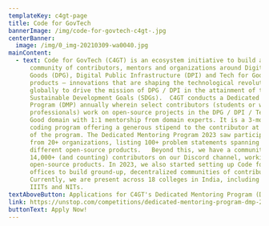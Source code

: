 ```yaml
---
templateKey: c4gt-page
title: Code for GovTech
bannerImage: /img/code-for-govtech-c4gt-.jpg
centerBanner:
  image: /img/0_img-20210309-wa0040.jpg
mainContent:
  - text: Code for GovTech (C4GT) is an ecosystem initiative to build an open-source
      community of contributors, mentors and organizations around Digital Public
      Goods (DPG), Digital Public Infrastructure (DPI) and Tech for Good
      products – innovations that are shaping the technological revolution
      globally to drive the mission of DPG / DPI in the attainment of the
      Sustainable Development Goals (SDGs).  C4GT conducts a Dedicated Mentoring
      Program (DMP) annually wherein select contributors (students or working
      professionals) work on open-source projects in the DPG / DPI / Tech for
      Good domain with 1:1 mentorship from domain experts. It is a 3-month long
      coding program offering a generous stipend to the contributor at the end
      of the program. The Dedicated Mentoring Program 2023 saw participation
      from 20+ organizations, listing 100+ problem statements spanning across 38
      different open-source products.   Beyond this, we have a community of
      14,000+ (and counting) contributors on our Discord channel, working on
      open-source products. In 2023, we also started setting up Code for GovTech
      offices to build ground-up, decentralized communities of contributors.
      Currently, we are present across 18 colleges in India, including IITs,
      IIITs and NITs.
textAboveButton: Applications for C4GT's Dedicated Mentoring Program (DMP) 2024 are now open!
link: https://unstop.com/competitions/dedicated-mentoring-program-dmp-2024-code-for-govtech-932803?lb=7gWXVfKv
buttonText: Apply Now!
---
```

